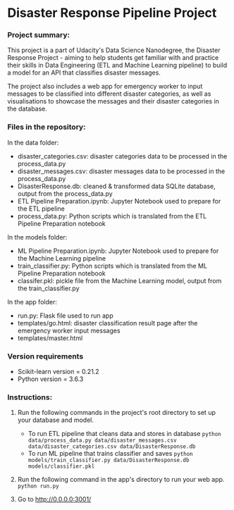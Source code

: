 # Disaster Response Pipeline Project

### Project summary:
This project is a part of Udacity's Data Science Nanodegree, the Disaster Response Project - aiming to help students get familiar with and practice their skills in Data Engineering (ETL and Machine Learning pipeline) to build a model for an API that classifies disaster messages.

The project also includes a web app for emergency worker to input messages to be classified into different disaster categories, as well as visualisations to showcase the messages and their disaster categories in the database.

### Files in the repository:
In the data folder:
- disaster_categories.csv: disaster categories data to be processed in the process_data.py
- disaster_messages.csv: disaster messages data to be processed in the process_data.py
- DisasterResponse.db: cleaned & transformed data SQLite database, output from the process_data.py
- ETL Pipeline Preparation.ipynb: Jupyter Notebook used to prepare for the ETL pipeline
- process_data.py: Python scripts which is translated from the ETL Pipeline Preparation notebook

In the models folder:
- ML Pipeline Preparation.ipynb: Jupyter Notebook used to prepare for the Machine Learning pipeline
- train_classifier.py: Python scripts which is translated from the ML Pipeline Preparation notebook
- classifer.pkl: pickle file from the Machine Learning model, output from the train_classifier.py

In the app folder:
- run.py: Flask file used to run app
- templates/go.html: disaster classification result page after the emergency worker input messages
- templates/master.html

### Version requirements
- Scikit-learn version = 0.21.2
- Python version = 3.6.3

### Instructions:
1. Run the following commands in the project's root directory to set up your database and model.

    - To run ETL pipeline that cleans data and stores in database
        `python data/process_data.py data/disaster_messages.csv data/disaster_categories.csv data/DisasterResponse.db`
    - To run ML pipeline that trains classifier and saves
        `python models/train_classifier.py data/DisasterResponse.db models/classifier.pkl`

2. Run the following command in the app's directory to run your web app.
    `python run.py`

3. Go to http://0.0.0.0:3001/
